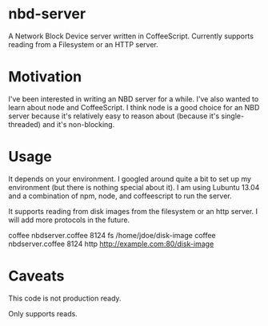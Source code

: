 nbd-server
==========

A Network Block Device server written in CoffeeScript. Currently supports reading from a Filesystem or an HTTP server.

Motivation
==========

I've been interested in writing an NBD server for a while.
I've also wanted to learn about node and CoffeeScript.
I think node is a good choice for an NBD server because it's relatively easy to reason about (because it's single-threaded) and it's non-blocking.

Usage
=====

It depends on your environment.
I googled around quite a bit to set up my environment (but there is nothing special about it).
I am using Lubuntu 13.04 and a combination of npm, node, and coffeescript to run the server.

It supports reading from disk images from the filesystem or an http server. I will add more protocols in the future.

coffee nbdserver.coffee 8124 fs   /home/jdoe/disk-image
coffee nbdserver.coffee 8124 http http://example.com:80/disk-image

Caveats
=======

This code is not production ready.

Only supports reads.
